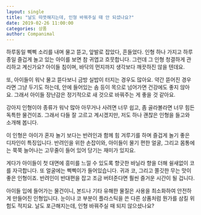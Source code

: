 ```yaml
---
layout: single
title: "날도 따뜻해지는데, 인형 바꿔주실 때 안 되셨나요?"
date: 2019-02-26 11:00:00
categories: 상품
author: Companimal
---
```


하루동일 삑삑 소리를 내며 물고 뜯고, 앞발로 잡았다, 흔들었다. 인형 하나 가지고 하루 종일 즐겁게 놀고 있는 아이를 보면 참 귀엽고 흐뭇합니다. 그런데 그 인형 청결하게 관리하고 계신가요? 아이들 침이며, 바닥의 먼지까지 생각보다 깨끗하진 않을 텐데요.

또, 아이들이 워낙 물고 뜯다보니 금방 실밥이 터지는 경우도 많아요. 약간 뜯어진 경우라면 그냥 두기도 하는데, 안에 들어있는 솜 등이 목으로 넘어가면 건강에도 좋지 않아요. 그래서 아이들 장난감은 정기적으로 새 것으로 바꿔주는 게 좋을 것 같아요.

강아지 인형이야 종류가 워낙 많아 아무거나 사려면 너무 쉽고, 좀 골라볼라면 너무 힘든 독특한 물건이죠. 그래서 다들 잘 고르고 계시겠지만, 저도 하나 괜찮은 인형을 들고와 소개해 봅니다.

이 인형은 아이가 혼자 놀기 보다는 반려인과 함께 힘 겨루기를 하며 즐겁게 놀기 좋은 디자인이 특징입니다. 반려인을 위한 손잡이와, 아이들이 물기 편한 얼굴, 그리고 몸통에는 쭉쭉 늘어나는 고무줄이 들어 있어 당기는 재미가 있지요.

게다가 아이들이 첫 대면에 흥미를 느낄 수 있도록 향긋한 바닐라 향을 더해 쉴새없이 코를 자극합니다. 또 얼굴에는 삑삑이가 들어있습니다. 귀과 코, 그리고 쫄깃한 무는 맛이 좋은 인형이죠. 반려인이 반대편을 잡고 조금 버텨준다면 훨씬 즐거운 시간이 될 겁니다.

아이들 입에 들어가는 물건이니, 본드나 기타 유해한 물질은 사용을 최소화하여 안전하게 만들어진 인형입니다. 눈이나 코 부분이 플라스틱을 쓴 다른 상품처럼 뭔가를 삼킬 위험도 적지요. 날도 포근해지는데, 인형 바꿔주실 때 되지 않으셨나요?
